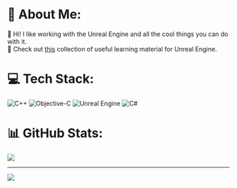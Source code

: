 # 💫 About Me:
🔭 Hi! I like working with the Unreal Engine and all the cool things you can do with it.  
📝 Check out [this](RESSOURCES.md) collection of useful learning material for Unreal Engine.


# 💻 Tech Stack:
![C++](https://img.shields.io/badge/c++-%2300599C.svg?style=for-the-badge&logo=c%2B%2B&logoColor=white) ![Objective-C](https://img.shields.io/badge/OBJECTIVE--C-%233A95E3.svg?style=for-the-badge&logo=apple&logoColor=white) ![Unreal Engine](https://img.shields.io/badge/unrealengine-%23313131.svg?style=for-the-badge&logo=unrealengine&logoColor=white) ![C#](https://img.shields.io/badge/c%23-%23239120.svg?style=for-the-badge&logo=csharp&logoColor=white)
# 📊 GitHub Stats:
![](https://github-readme-stats.vercel.app/api?username=MajorTomAW&theme=github_dark&hide_border=true&include_all_commits=false&count_private=false)<br/>
<!--![](https://github-readme-streak-stats.herokuapp.com/?user=MajorTomAW&theme=github_dark&hide_border=true)-->
<!--![](https://github-readme-stats.vercel.app/api/top-langs/?username=MajorTomAW&theme=github_dark&hide_border=true&include_all_commits=false&count_private=false&layout=compact)-->

---
[![](https://visitcount.itsvg.in/api?id=MajorTomAW&icon=0&color=0)](https://visitcount.itsvg.in)

<!-- Proudly created with GPRM ( https://gprm.itsvg.in ) -->
